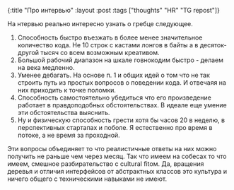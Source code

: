 {:title "Про интервью"
 :layout :post
 :tags  ["thoughts" "HR" "TG repost"]}

На нтервью реально интересно узнать о гребце следующее.

1. Способность быстро въезжать в более менее значительное количество кода. Не 10 строк с кастами лонгов в байты а в десяток-другой тысяч со всем возможным креативом.
2. Большой рабочий диапазон на шкале говнокодим быстро - делаем на века медленно.
3. Уменее дебагать. На основе п. 1 и общих идей о том что не так строить путь из простых вопросов о поведении кода. И отвечаяя на них приходить к точке поломки.
4. Способность самостоятельно убедиться что его произведение работает в правдоподобных обстоятельствах. В идеале еще умение эти обстоятельства выяснить.
5. Ну и физическую способность грести хотя бы часов 20 в неделю, в перспективных стартапах и поболе. Я естественно про время в потоке, а не время за проходной.

Эти вопросы объединяет то что реалистичные ответы на них можно получить не раньше чем через месяц. Так что имеем на собесах то что имеем, смешное разбирательство с cultural fitом. Да, вращения деревья и отличия интерфейсов от абстрактных классов это культура и ничего общего с техническими навыками не имеют.
